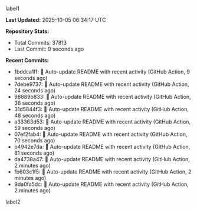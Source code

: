 
label1 
<!-- ACTIVITY_START -->
**Last Updated:** 2025-10-05 06:34:17 UTC

**Repository Stats:**
- Total Commits: 37813
- Last Commit: 9 seconds ago

**Recent Commits:**
- 1bddca1ff: 🤖 Auto-update README with recent activity (GitHub Action, 9 seconds ago)
- 7debe9737: 🤖 Auto-update README with recent activity (GitHub Action, 24 seconds ago)
- 98889b833: 🤖 Auto-update README with recent activity (GitHub Action, 36 seconds ago)
- 31d5844f3: 🤖 Auto-update README with recent activity (GitHub Action, 48 seconds ago)
- a33363d53: 🤖 Auto-update README with recent activity (GitHub Action, 59 seconds ago)
- 07ef2fab4: 🤖 Auto-update README with recent activity (GitHub Action, 70 seconds ago)
- b4942e7da: 🤖 Auto-update README with recent activity (GitHub Action, 81 seconds ago)
- da4738a47: 🤖 Auto-update README with recent activity (GitHub Action, 2 minutes ago)
- fb603c1f5: 🤖 Auto-update README with recent activity (GitHub Action, 2 minutes ago)
- 9da0fa5dc: 🤖 Auto-update README with recent activity (GitHub Action, 2 minutes ago)
<!-- ACTIVITY_END -->

label2
